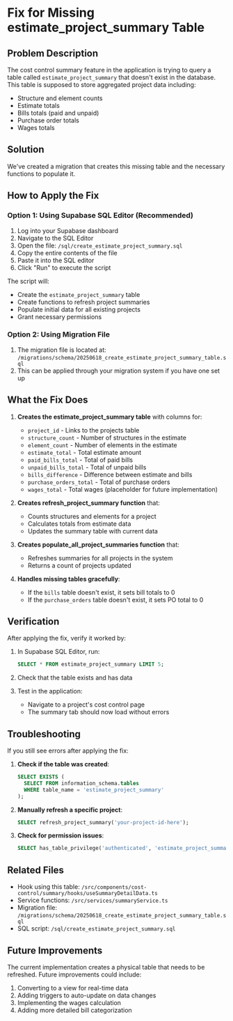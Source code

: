 # Fix for Missing estimate_project_summary Table

## Problem Description

The cost control summary feature in the application is trying to query a table called `estimate_project_summary` that doesn't exist in the database. This table is supposed to store aggregated project data including:

- Structure and element counts
- Estimate totals
- Bills totals (paid and unpaid)
- Purchase order totals
- Wages totals

## Solution

We've created a migration that creates this missing table and the necessary functions to populate it.

## How to Apply the Fix

### Option 1: Using Supabase SQL Editor (Recommended)

1. Log into your Supabase dashboard
2. Navigate to the SQL Editor
3. Open the file: `/sql/create_estimate_project_summary.sql`
4. Copy the entire contents of the file
5. Paste it into the SQL editor
6. Click "Run" to execute the script

The script will:
- Create the `estimate_project_summary` table
- Create functions to refresh project summaries
- Populate initial data for all existing projects
- Grant necessary permissions

### Option 2: Using Migration File

1. The migration file is located at: `/migrations/schema/20250618_create_estimate_project_summary_table.sql`
2. This can be applied through your migration system if you have one set up

## What the Fix Does

1. **Creates the estimate_project_summary table** with columns for:
   - `project_id` - Links to the projects table
   - `structure_count` - Number of structures in the estimate
   - `element_count` - Number of elements in the estimate
   - `estimate_total` - Total estimate amount
   - `paid_bills_total` - Total of paid bills
   - `unpaid_bills_total` - Total of unpaid bills
   - `bills_difference` - Difference between estimate and bills
   - `purchase_orders_total` - Total of purchase orders
   - `wages_total` - Total wages (placeholder for future implementation)

2. **Creates refresh_project_summary function** that:
   - Counts structures and elements for a project
   - Calculates totals from estimate data
   - Updates the summary table with current data

3. **Creates populate_all_project_summaries function** that:
   - Refreshes summaries for all projects in the system
   - Returns a count of projects updated

4. **Handles missing tables gracefully**:
   - If the `bills` table doesn't exist, it sets bill totals to 0
   - If the `purchase_orders` table doesn't exist, it sets PO total to 0

## Verification

After applying the fix, verify it worked by:

1. In Supabase SQL Editor, run:
   ```sql
   SELECT * FROM estimate_project_summary LIMIT 5;
   ```

2. Check that the table exists and has data

3. Test in the application:
   - Navigate to a project's cost control page
   - The summary tab should now load without errors

## Troubleshooting

If you still see errors after applying the fix:

1. **Check if the table was created**:
   ```sql
   SELECT EXISTS (
     SELECT FROM information_schema.tables 
     WHERE table_name = 'estimate_project_summary'
   );
   ```

2. **Manually refresh a specific project**:
   ```sql
   SELECT refresh_project_summary('your-project-id-here');
   ```

3. **Check for permission issues**:
   ```sql
   SELECT has_table_privilege('authenticated', 'estimate_project_summary', 'SELECT');
   ```

## Related Files

- Hook using this table: `/src/components/cost-control/summary/hooks/useSummaryDetailData.ts`
- Service functions: `/src/services/summaryService.ts`
- Migration file: `/migrations/schema/20250618_create_estimate_project_summary_table.sql`
- SQL script: `/sql/create_estimate_project_summary.sql`

## Future Improvements

The current implementation creates a physical table that needs to be refreshed. Future improvements could include:

1. Converting to a view for real-time data
2. Adding triggers to auto-update on data changes
3. Implementing the wages calculation
4. Adding more detailed bill categorization